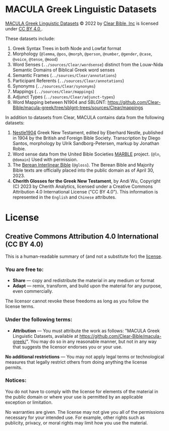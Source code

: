 # MACULA Greek Linguistic Datasets

[MACULA Greek Linguistic Datasets](http://github.com/Clear-Bible/macula-greek/) © 2022 by [Clear Bible, Inc](http://www.clear.bible) is licensed under [CC BY 4.0 ](http://creativecommons.org/licenses/by/4.0/).

These datasets include:

1. Greek Syntax Trees in both Node and Lowfat format
2. Morphology (`@lemma`, `@pos`, `@morph`, `@person`, `@number`, `@gender`, `@case`, `@voice`, `@tense`, `@mood`)
3. Word Senses (`../sources/Clear/wordsense`) distinct from the Louw-Nida Semantic Domains of Biblical Greek word senses
4. Semantic Frames (`../sources/Clear/annotations`)
5. Participant Referents (`../sources/Clear/annotations`)
6. Synonyms (`../sources/Clear/synonyms`)
7. Mappings (`../sources/Clear/mappings`)
8. Adjunct Types (`../sources/Clear/adjunct-types`)
9. Word Mapping between N1904 and SBLGNT: https://github.com/Clear-Bible/macula-greek/tree/sblgnt-trees/sources/Clear/mappings

In addition to datasets from Clear, MACULA contains data from the following datasets:

1. [Nestle1904](https://github.com/biblicalhumanities/Nestle1904) Greek New Testament, edited by Eberhard Nestle, published in 1904 by the British and Foreign Bible Society. Transcription by Diego Santos, morphology by Ulrik Sandborg-Petersen, markup by Jonathan Robie.
2. Word sense data from the United Bible Societies [MARBLE](https://semanticdictionary.org/) project. (`@ln`, `@domain`) Used with permission.
3. The [Berean Interlinear Bible](https://interlinearbible.com/) (`@gloss`). The Berean Bible and Majority Bible texts are officially placed into the public domain as of April 30, 2023.
4. **Cherith Glosses for the Greek New Testament**, by Andi Wu, Copyright (C) 2023 by Cherith Analytics,  licensed under a Creative Commons Attribution 4.0 International License ("CC BY 4.0"). This information is represented in the `English` and `Chinese` attributes.

# License

## Creative Commons Attribution 4.0 International (CC BY 4.0)

This is a human-readable summary of (and not a substitute for) the [license](http://creativecommons.org/licenses/by/4.0/).

### You are free to:

 * **Share** — copy and redistribute the material in any medium or format
 * **Adapt** — remix, transform, and build upon the material
for any purpose, even commercially.

The licensor cannot revoke these freedoms as long as you follow the license terms.

### Under the following terms:

 * **Attribution** — You must attribute the work as follows: "MACULA Greek Linguistic Datasets, available at https://github.com/Clear-Bible/macula-greek/". You may do so in any reasonable manner, but not in any way that suggests the licensor endorses you or your use.

**No additional restrictions** — You may not apply legal terms or technological measures that legally restrict others from doing anything the license permits.

### Notices:

You do not have to comply with the license for elements of the material in the public domain or where your use is permitted by an applicable exception or limitation.

No warranties are given. The license may not give you all of the permissions necessary for your intended use. For example, other rights such as publicity, privacy, or moral rights may limit how you use the material.
